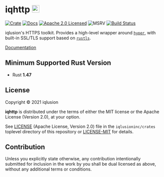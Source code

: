 # iqhttp <a href="https://www.iqlusion.io"><img src="https://storage.googleapis.com/iqlusion-production-web/img/logo/iqlusion-rings-sm.png" alt="iqlusion" width="24" height="24"></a>

[![Crate][crate-image]][crate-link]
[![Docs][docs-image]][docs-link]
[![Apache 2.0 Licensed][license-image]][license-link]
![MSRV][rustc-image]
[![Build Status][build-image]][build-link]

iqlusion's HTTPS toolkit. Provides a high-level wrapper around [`hyper`], with
built-in SSL/TLS support based on [`rustls`].

[Documentation][docs-link]

## Minimum Supported Rust Version

- Rust **1.47**

## License

Copyright © 2021 iqlusion

**iqhttp** is distributed under the terms of either the MIT license
or the Apache License (Version 2.0), at your option.

See [LICENSE] (Apache License, Version 2.0) file in the `iqlusioninc/crates`
toplevel directory of this repository or [LICENSE-MIT] for details.

## Contribution

Unless you explicitly state otherwise, any contribution intentionally
submitted for inclusion in the work by you shall be dual licensed as above,
without any additional terms or conditions.

[//]: # (badges)

[crate-image]: https://img.shields.io/crates/v/iqhttp.svg
[crate-link]: https://crates.io/crates/iqhttp
[docs-image]: https://docs.rs/iqhttp/badge.svg
[docs-link]: https://docs.rs/iqhttp/
[license-image]: https://img.shields.io/badge/license-Apache2.0/MIT-blue.svg
[license-link]: https://github.com/iqlusioninc/crates/blob/main/LICENSE
[rustc-image]: https://img.shields.io/badge/rustc-1.47+-blue.svg
[build-image]: https://github.com/iqlusioninc/crates/actions/workflows/iqhttp.yml/badge.svg
[build-link]: https://github.com/iqlusioninc/crates/actions/workflows/iqhttp.yml

[//]: # (general links)

[`hyper`]: https://github.com/hyperium/hyper
[`rustls`]: https://github.com/ctz/rustls
[LICENSE]: https://github.com/iqlusioninc/crates/blob/main/LICENSE
[LICENSE-MIT]: https://github.com/iqlusioninc/crates/blob/main/iqhttp/LICENSE-MIT
